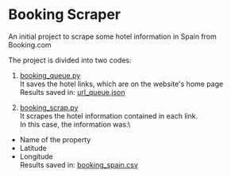 # Booking Scraper
An initial project to scrape some hotel information in Spain from Booking.com

The project is divided into two codes:
1. [booking_queue.py](https://github.com/daniribeirof/booking_scrap/blob/main/booking_queue.py)\
It saves the hotel links, which are on the website's home page\
Results saved in: [url_queue.json](https://github.com/daniribeirof/booking_scrap/blob/main/url_queue.json)

2. [booking_scrap.py](https://github.com/daniribeirof/booking_scrap/blob/main/booking_scrap.py)\
It scrapes the hotel information contained in each link.\
In this case, the information was:\
- Name of the property
- Latitude
- Longitude\
Results saved in: [booking_spain.csv](https://github.com/daniribeirof/booking_scrap/blob/main/booking_spain.csv)
